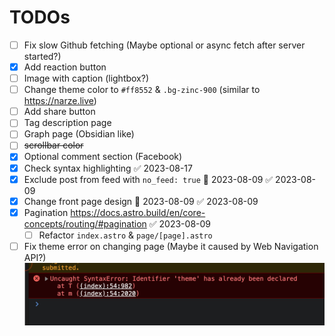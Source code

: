 
# TODOs
- [ ] Fix slow Github fetching (Maybe optional or async fetch after server started?)
- [x] Add reaction button
- [ ] Image with caption (lightbox?)
- [ ] Change theme color to `#ff8552` & `.bg-zinc-900` (similar to https://narze.live)
- [ ] Add share button 
- [ ] Tag description page
- [ ] Graph page (Obsidian like)
- [ ] ~~scrollbar color~~
- [x] Optional comment section (Facebook)
- [x] Check syntax highlighting ✅ 2023-08-17
- [x] Exclude post from feed with `no_feed: true` 📅 2023-08-09 ✅ 2023-08-09
- [x] Change front page design 📅 2023-08-09 ✅ 2023-08-09
- [x] Pagination https://docs.astro.build/en/core-concepts/routing/#pagination ✅ 2023-08-09
    - [ ] Refactor `index.astro` & `page/[page].astro`
- [ ] Fix theme error on changing page (Maybe it caused by Web Navigation API?) ![](1-Projects/attachments/garden-astro.png)